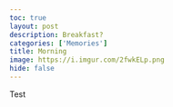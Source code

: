 ```yaml
---
toc: true
layout: post
description: Breakfast?
categories: ['Memories']
title: Morning
image: https://i.imgur.com/2fwkELp.png
hide: false
---
```


Test
